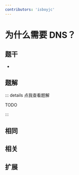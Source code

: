 ```yaml
---
contributors: 'isboyjc'
---
```


# 为什么需要 DNS？


## 题干

- 



## 题解

::: details 点我查看题解

  TODO

:::



## 相同


## 相关


## 扩展

